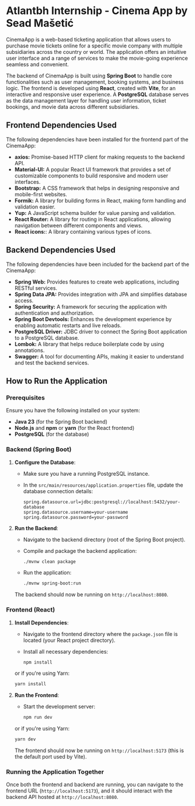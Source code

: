 # Atlantbh Internship - Cinema App by Sead Mašetić

CinemaApp is a web-based ticketing application that allows users to purchase movie tickets online for a specific movie company with multiple subsidiaries across the country or world. The application offers an intuitive user interface and a range of services to make the movie-going experience seamless and convenient.

The backend of CinemaApp is built using **Spring Boot** to handle core functionalities such as user management, booking systems, and business logic. The frontend is developed using **React**, created with **Vite**, for an interactive and responsive user experience. A **PostgreSQL** database serves as the data management layer for handling user information, ticket bookings, and movie data across different subsidiaries.

## Frontend Dependencies Used

The following dependencies have been installed for the frontend part of the CinemaApp:

- **axios:** Promise-based HTTP client for making requests to the backend API.
- **Material-UI:** A popular React UI framework that provides a set of customizable components to build responsive and modern user interfaces.
- **Bootstrap:** A CSS framework that helps in designing responsive and mobile-first websites.
- **Formik:** A library for building forms in React, making form handling and validation easier.
- **Yup:** A JavaScript schema builder for value parsing and validation.
- **React Router:** A library for routing in React applications, allowing navigation between different components and views.
- **React icons:**: A library containing various types of icons.

## Backend Dependencies Used

The following dependencies have been included for the backend part of the CinemaApp:

- **Spring Web:** Provides features to create web applications, including RESTful services.
- **Spring Data JPA:** Provides integration with JPA and simplifies database access.
- **Spring Security:** A framework for securing the application with authentication and authorization.
- **Spring Boot Devtools:** Enhances the development experience by enabling automatic restarts and live reloads.
- **PostgreSQL Driver:** JDBC driver to connect the Spring Boot application to a PostgreSQL database.
- **Lombok:** A library that helps reduce boilerplate code by using annotations.
- **Swagger:** A tool for documenting APIs, making it easier to understand and test the backend services.

## How to Run the Application

### Prerequisites

Ensure you have the following installed on your system:
- **Java 23** (for the Spring Boot backend)
- **Node.js** and **npm** or **yarn** (for the React frontend)
- **PostgreSQL** (for the database)

### Backend (Spring Boot)

1. **Configure the Database**:
   - Make sure you have a running PostgreSQL instance.
   - In the `src/main/resources/application.properties` file, update the database connection details:
   
     ```properties
     spring.datasource.url=jdbc:postgresql://localhost:5432/your-database
     spring.datasource.username=your-username
     spring.datasource.password=your-password
     ```

2. **Run the Backend**:
   - Navigate to the backend directory (root of the Spring Boot project).
   - Compile and package the backend application:
   
     ```bash
     ./mvnw clean package
     ```

   - Run the application:
   
     ```bash
     ./mvnw spring-boot:run
     ```

   The backend should now be running on `http://localhost:8080`.

### Frontend (React)

1. **Install Dependencies**:
   - Navigate to the frontend directory where the `package.json` file is located (your React project directory).
   - Install all necessary dependencies:

     ```bash
     npm install
     ```

   or if you're using Yarn:

     ```bash
     yarn install
     ```

2. **Run the Frontend**:
   - Start the development server:

     ```bash
     npm run dev
     ```

   or if you're using Yarn:

     ```bash
     yarn dev
     ```

   The frontend should now be running on `http://localhost:5173` (this is the default port used by Vite).

### Running the Application Together

Once both the frontend and backend are running, you can navigate to the frontend URL (`http://localhost:5173`), and it should interact with the backend API hosted at `http://localhost:8080`.
